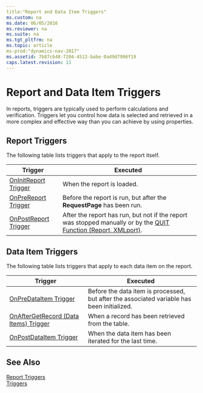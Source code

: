 ```yaml
---
title:"Report and Data Item Triggers"
ms.custom: na
ms.date: 06/05/2016
ms.reviewer: na
ms.suite: na
ms.tgt_pltfrm: na
ms.topic: article
ms-prod:"dynamics-nav-2017"
ms.assetid: 7b87c648-7204-4513-babe-0a49d7996f19
caps.latest.revision: 11
---
```

# Report and Data Item Triggers
In reports, triggers are typically used to perform calculations and verification. Triggers let you control how data is selected and retrieved in a more complex and effective way than you can achieve by using properties.  
  
## Report Triggers  
 The following table lists triggers that apply to the report itself.  
  
|Trigger|Executed|  
|-------------|--------------|  
|[OnInitReport Trigger](OnInitReport-Trigger.md)|When the report is loaded.|  
|[OnPreReport Trigger](OnPreReport-Trigger.md)|Before the report is run, but after the **RequestPage** has been run.|  
|[OnPostReport Trigger](OnPostReport-Trigger.md)|After the report has run, but not if the report was stopped manually or by the [QUIT Function \(Report, XMLport\)](QUIT-Function--Report--XMLport-.md).|  
  
## Data Item Triggers  
 The following table lists triggers that apply to each data item on the report.  
  
|Trigger|Executed|  
|-------------|--------------|  
|[OnPreDataItem Trigger](OnPreDataItem-Trigger.md)|Before the data item is processed, but after the associated variable has been initialized.|  
|[OnAfterGetRecord \(Data Items\) Trigger](OnAfterGetRecord--Data-Items--Trigger.md)|When a record has been retrieved from the table.|  
|[OnPostDataItem Trigger](OnPostDataItem-Trigger.md)|When the data item has been iterated for the last time.|  
  
## See Also  
 [Report Triggers](Report-Triggers.md)   
 [Triggers](Triggers.md)